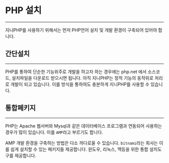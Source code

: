 # PHP 설치
---
지니PHP를 사용하기 위해서는 먼저 PHP언어 설치 및 개발 환경이 구축되어 있어야 합니다.


## 간단설치
---
PHP를 통하여 단순한 기능위주로 개발을 하고자 하는 경우에는 php.net 에서 소스코드, 설치파일을 다운로드 받으시면 됩니다.
아직 지니PHP는 정적 기능의 동작위로 처리로 개발이 되고 있습니다. 이를 방식을 통하여도 충분하게 지니PHP를 사용할 수 있습니다.


## 통합페키지
---
PHP는 Apache 웹서버와 Mysql과 같은 데이터베이스 프로그램과 연동되어 사용하는 경우가 많이 있습니다. 이를 `AMP`라고 부르기도 합니다. 

AMP 개발 환경을 구축하는 방법은 다소 까다로울 수 있습니다. `bitnami`라는 회사는 이를 쉽게 설치할 수 있는 페키지들 제공합니다.
윈도우, 리눅스, 맥등을 위한 통합 설치도구를 제공합니다.
